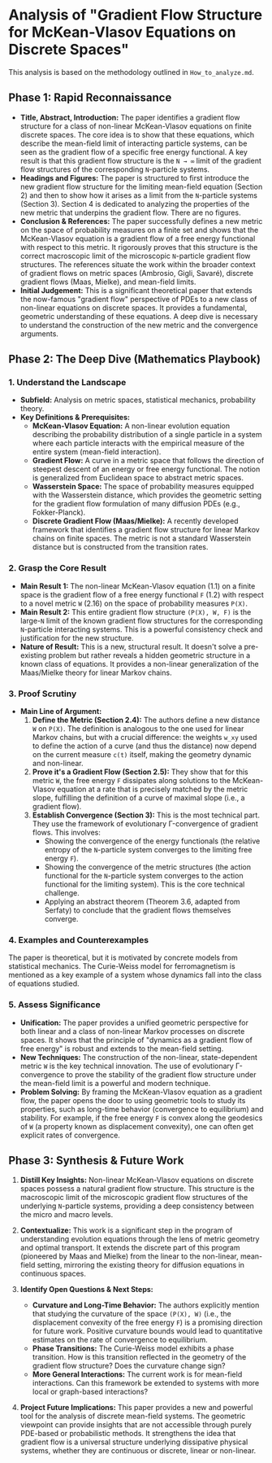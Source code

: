 # Analysis of "Gradient Flow Structure for McKean-Vlasov Equations on Discrete Spaces"

This analysis is based on the methodology outlined in `How_to_analyze.md`.

## Phase 1: Rapid Reconnaissance

*   **Title, Abstract, Introduction:** The paper identifies a gradient flow structure for a class of non-linear McKean-Vlasov equations on finite discrete spaces. The core idea is to show that these equations, which describe the mean-field limit of interacting particle systems, can be seen as the gradient flow of a specific free energy functional. A key result is that this gradient flow structure is the `N → ∞` limit of the gradient flow structures of the corresponding `N`-particle systems.
*   **Headings and Figures:** The paper is structured to first introduce the new gradient flow structure for the limiting mean-field equation (Section 2) and then to show how it arises as a limit from the `N`-particle systems (Section 3). Section 4 is dedicated to analyzing the properties of the new metric that underpins the gradient flow. There are no figures.
*   **Conclusion & References:** The paper successfully defines a new metric on the space of probability measures on a finite set and shows that the McKean-Vlasov equation is a gradient flow of a free energy functional with respect to this metric. It rigorously proves that this structure is the correct macroscopic limit of the microscopic `N`-particle gradient flow structures. The references situate the work within the broader context of gradient flows on metric spaces (Ambrosio, Gigli, Savaré), discrete gradient flows (Maas, Mielke), and mean-field limits.
*   **Initial Judgement:** This is a significant theoretical paper that extends the now-famous "gradient flow" perspective of PDEs to a new class of non-linear equations on discrete spaces. It provides a fundamental, geometric understanding of these equations. A deep dive is necessary to understand the construction of the new metric and the convergence arguments.

## Phase 2: The Deep Dive (Mathematics Playbook)

### 1. Understand the Landscape
*   **Subfield:** Analysis on metric spaces, statistical mechanics, probability theory.
*   **Key Definitions & Prerequisites:**
    *   **McKean-Vlasov Equation:** A non-linear evolution equation describing the probability distribution of a single particle in a system where each particle interacts with the empirical measure of the entire system (mean-field interaction).
    *   **Gradient Flow:** A curve in a metric space that follows the direction of steepest descent of an energy or free energy functional. The notion is generalized from Euclidean space to abstract metric spaces.
    *   **Wasserstein Space:** The space of probability measures equipped with the Wasserstein distance, which provides the geometric setting for the gradient flow formulation of many diffusion PDEs (e.g., Fokker-Planck).
    *   **Discrete Gradient Flow (Maas/Mielke):** A recently developed framework that identifies a gradient flow structure for linear Markov chains on finite spaces. The metric is not a standard Wasserstein distance but is constructed from the transition rates.

### 2. Grasp the Core Result
*   **Main Result 1:** The non-linear McKean-Vlasov equation (1.1) on a finite space is the gradient flow of a free energy functional `F` (1.2) with respect to a novel metric `W` (2.16) on the space of probability measures `P(X)`.
*   **Main Result 2:** This entire gradient flow structure `(P(X), W, F)` is the large-`N` limit of the known gradient flow structures for the corresponding `N`-particle interacting systems. This is a powerful consistency check and justification for the new structure.
*   **Nature of Result:** This is a new, structural result. It doesn't solve a pre-existing problem but rather reveals a hidden geometric structure in a known class of equations. It provides a non-linear generalization of the Maas/Mielke theory for linear Markov chains.

### 3. Proof Scrutiny
*   **Main Line of Argument:**
    1.  **Define the Metric (Section 2.4):** The authors define a new distance `W` on `P(X)`. The definition is analogous to the one used for linear Markov chains, but with a crucial difference: the weights `w_xy` used to define the action of a curve (and thus the distance) now depend on the current measure `c(t)` itself, making the geometry dynamic and non-linear.
    2.  **Prove it's a Gradient Flow (Section 2.5):** They show that for this metric `W`, the free energy `F` dissipates along solutions to the McKean-Vlasov equation at a rate that is precisely matched by the metric slope, fulfilling the definition of a curve of maximal slope (i.e., a gradient flow).
    3.  **Establish Convergence (Section 3):** This is the most technical part. They use the framework of evolutionary Γ-convergence of gradient flows. This involves:
        *   Showing the convergence of the energy functionals (the relative entropy of the `N`-particle system converges to the limiting free energy `F`).
        *   Showing the convergence of the metric structures (the action functional for the `N`-particle system converges to the action functional for the limiting system). This is the core technical challenge.
        *   Applying an abstract theorem (Theorem 3.6, adapted from Serfaty) to conclude that the gradient flows themselves converge.

### 4. Examples and Counterexamples
The paper is theoretical, but it is motivated by concrete models from statistical mechanics. The Curie-Weiss model for ferromagnetism is mentioned as a key example of a system whose dynamics fall into the class of equations studied.

### 5. Assess Significance
*   **Unification:** The paper provides a unified geometric perspective for both linear and a class of non-linear Markov processes on discrete spaces. It shows that the principle of "dynamics as a gradient flow of free energy" is robust and extends to the mean-field setting.
*   **New Techniques:** The construction of the non-linear, state-dependent metric `W` is the key technical innovation. The use of evolutionary Γ-convergence to prove the stability of the gradient flow structure under the mean-field limit is a powerful and modern technique.
*   **Problem Solving:** By framing the McKean-Vlasov equation as a gradient flow, the paper opens the door to using geometric tools to study its properties, such as long-time behavior (convergence to equilibrium) and stability. For example, if the free energy `F` is convex along the geodesics of `W` (a property known as displacement convexity), one can often get explicit rates of convergence.

## Phase 3: Synthesis & Future Work

1.  **Distill Key Insights:** Non-linear McKean-Vlasov equations on discrete spaces possess a natural gradient flow structure. This structure is the macroscopic limit of the microscopic gradient flow structures of the underlying `N`-particle systems, providing a deep consistency between the micro and macro levels.

2.  **Contextualize:** This work is a significant step in the program of understanding evolution equations through the lens of metric geometry and optimal transport. It extends the discrete part of this program (pioneered by Maas and Mielke) from the linear to the non-linear, mean-field setting, mirroring the existing theory for diffusion equations in continuous spaces.

3.  **Identify Open Questions & Next Steps:**
    *   **Curvature and Long-Time Behavior:** The authors explicitly mention that studying the curvature of the space `(P(X), W)` (i.e., the displacement convexity of the free energy `F`) is a promising direction for future work. Positive curvature bounds would lead to quantitative estimates on the rate of convergence to equilibrium.
    *   **Phase Transitions:** The Curie-Weiss model exhibits a phase transition. How is this transition reflected in the geometry of the gradient flow structure? Does the curvature change sign?
    *   **More General Interactions:** The current work is for mean-field interactions. Can this framework be extended to systems with more local or graph-based interactions?

4.  **Project Future Implications:** This paper provides a new and powerful tool for the analysis of discrete mean-field systems. The geometric viewpoint can provide insights that are not accessible through purely PDE-based or probabilistic methods. It strengthens the idea that gradient flow is a universal structure underlying dissipative physical systems, whether they are continuous or discrete, linear or non-linear.